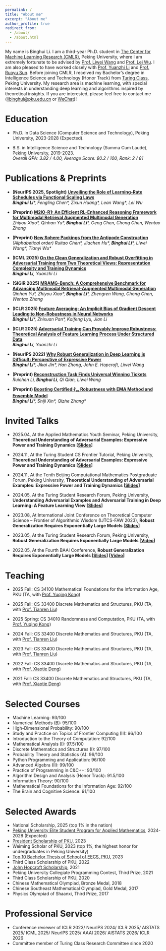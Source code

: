 ```yaml
---
permalink: /
title: "About me"
excerpt: "About me"
author_profile: true
redirect_from: 
  - /about/
  - /about.html
---
```


My name is Binghui Li. I am a third-year Ph.D. student in [The Center for Machine Learning Research (CMLR)](https://cmlr.pku.edu.cn/About/Introduction/index.htm), Peking University, where I am extremely fortunate to be advised by [Prof. Liwei Wang](http://www.liweiwang-pku.com/) and [Prof. Lei Wu](https://leiwu0.github.io/). I am also pleased to have worked closely with [Prof. Yuanzhi Li](https://mbzuai.ac.ae/study/faculty/yuanzhi-li/) and [Prof. Ruoyu Sun](https://ruoyus.github.io/). Before joining CMLR, I received my Bachelor’s degree in Intelligence Science and Technology (Honor Track) from [Turing Class](https://cfcs.pku.edu.cn/english/research/turing_program/introduction1/index.htm), Peking University. My research area is machine learning, with special interests in understanding deep learning and algorithms inspired by theoretical insights. 
If you are interested, please feel free to contact me (libinghui@pku.edu.cn or [WeChat](https://libinghui0000.github.io/WeChat.png))!

Education
=====
- Ph.D. in Data Science (Computer Science and Technology), Peking University, 2023-2028 (Expected).
  
- B.S. in Intelligence Science and Technology (Summa Cum Laude), Peking University, 2019-2023.
  <br/>
  _Overall GPA: 3.82 / 4.00, Average Score: 90.2 / 100, Rank: 2 / 81_

Publications & Preprints
=====
- **(NeurIPS 2025, Spotlight) [Unveiling the Role of Learning‑Rate Schedules via Functional Scaling Laws](https://arxiv.org/abs/2509.19189)**
  <br/>
  _**Binghui Li**\*, Fengling Chen\*, Zixun Huang\*, Lean Wang\*, Lei Wu_

- **(Preprint) [M2IO-R1: An Efficient RL-Enhanced Reasoning Framework for Multimodal Retrieval Augmented Multimodal Generation](https://arxiv.org/abs/2508.06328)**
  <br/>
  _Zhiyou Xiao\*, Qinhan Yu\*, **Binghui Li**\*, Geng Chen, Chong Chen, Wentao Zhang_

- **(Preprint) [New Sphere Packings from the Antipode Construction](https://arxiv.org/abs/2505.02394)**
  <br/>
  _(Alphabetical order) Ruitao Chen\*, Jiachen Hu\*, **Binghui Li**\*, Liwei Wang\*, Tianyi Wu\*_

- **(ICML 2025) [On the Clean Generalization and Robust Overfitting in Adversarial Training from Two Theoretical Views: Representation Complexity and Training Dynamics](https://arxiv.org/abs/2306.01271)**
  <br/>
  _**Binghui Li**, Yuanzhi Li_
  
- **(SIGIR 2025) [MRAMG-Bench: A Comprehensive Benchmark for Advancing Multimodal Retrieval-Augmented Multimodal Generation](https://arxiv.org/abs/2502.04176)**
  <br/>
  _Qinhan Yu\*, Zhiyou Xiao\*, **Binghui Li**\*, Zhengren Wang, Chong Chen, Wentao Zhang_

- **(ICLR 2025) [Feature Averaging: An Implicit Bias of Gradient Descent Leading to Non-Robustness in Neural Networks](https://arxiv.org/abs/2410.10322)**
  <br/>
  _**Binghui Li**\*, Zhixuan Pan\*, Kaifeng Lyu, Jian Li_

- **(ICLR 2025) [Adversarial Training Can Provably Improve Robustness: Theoretical Analysis of Feature Learning Process Under Structured Data](https://arxiv.org/abs/2410.08503)**
  <br/>
  _**Binghui Li**, Yuanzhi Li_

- **(NeurIPS 2022) [Why Robust Generalization in Deep Learning is Difficult: Perspective of Expressive Power](https://arxiv.org/abs/2205.13863)**
  <br/>
  _**Binghui Li**\*, Jikai Jin\*, Han Zhong, John E. Hopcroft, Liwei Wang_
  
- **(Preprint) [Reconstruction Task Finds Universal Winning Tickets](https://arxiv.org/abs/2202.11484)**
  <br/>
  _Ruichen Li, **Binghui Li**, Qi Qian, Liwei Wang_

- **(Preprint) [Boosting Certified ℓ<sub>∞</sub> Robustness with EMA Method and Ensemble Model](https://arxiv.org/abs/2107.00230)**
  <br/>
  _**Binghui Li**\*, Shiji Xin\*, Qizhe Zhang\*_

Invited Talks
=====
- 2025.04, At the Applied Mathematics Youth Seminar, Peking University, **Theoretical Understanding of Adversarial Examples: 
Expressive Power and Training Dynamics [[Slides](0402_Slides.pdf)]**

- 2024.11, At the Turing Student CS Frontier Tutorial, Peking University, **Theoretical Understanding of Adversarial Examples: 
Expressive Power and Training Dynamics [[Slides](CS_Frontier_Tutorial_Slides.pdf)]**
  
- 2024.11, At the Tenth Beijing Computational Mathematics Postgraduate Forum, Peking University, **Theoretical Understanding of Adversarial Examples: 
Expressive Power and Training Dynamics [[Slides](Math_Slides.pdf)]**

- 2024.05, At the Turing Student Research Forum, Peking University, **Understanding Adversarial Examples and Adversarial Training in Deep Learning: A Feature Learning View [[Slides](Adv_Training_Sildes.pdf)]**

- 2023.08, At International Joint Conference on Theoretical Computer Science – Frontier of Algorithmic Wisdom (IJTCS-FAW 2023), **Robust Generalization Requires Exponentially Large Models [[Slides](IJTCS_Slides.pdf)]**

- 2023.05, At the Turing Student Research Forum, Peking University, **Robust Generalization Requires Exponentially Large Models [[Video](https://www.bilibili.com/video/BV1mL411v7wx/?share_source=copy_web&vd_source=15ace44d20f0ecdd743e4865b78e402f)]**

- 2022.05, At the Fourth BAAI Conference, **Robust Generalization Requires Exponentially Large Models [[Slides](Robust_Generalization_Slides.pdf)] [[Video](https://www.bilibili.com/video/BV17B4y1Y7dP/?spm_id_from=333.337.search-card.all.click)]**

Teaching
=====
- 2025 Fall: CS 34100 Mathematical Foundations for the Information Age, PKU (TA, with [Prof. Yuqing Kong](https://cfcs.pku.edu.cn/yuqkong/))

- 2025 Fall: CS 33400 Discrete Mathematics and Structures, PKU (TA, with [Prof. Tianren Liu](https://liutianren.com/))

- 2025 Spring: CS 34010 Randomness and Computation, PKU (TA, with [Prof. Yuqing Kong](https://cfcs.pku.edu.cn/yuqkong/))

- 2024 Fall: CS 33400 Discrete Mathematics and Structures, PKU (TA, with [Prof. Tianren Liu](https://liutianren.com/))
  
- 2023 Fall: CS 33400 Discrete Mathematics and Structures, PKU (TA, with [Prof. Tianren Liu](https://liutianren.com/))
  
- 2022 Fall: CS 33400 Discrete Mathematics and Structures, PKU (TA, with [Prof. Xiaotie Deng](https://cfcs.pku.edu.cn/english/people/faculty/xiaotiedeng/index.htm))

- 2021 Fall: CS 33400 Discrete Mathematics and Structures, PKU (TA, with [Prof. Xiaotie Deng](https://cfcs.pku.edu.cn/english/people/faculty/xiaotiedeng/index.htm))

Selected Courses
======
- Machine Learning: 93/100
- Numerical Methods (B): 95/100
- High-Dimensional Probability: 90/100
- Study and Practice on Topics of Frontier Computing (II): 96/100
- Introduction to the Theory of Computation: 92/100
- Mathematical Analysis (I): 97.5/100
- Discrete Mathematics and Structures (I): 97/100
- Probability Theory and Statistics (A): 96/100
- Python Programming and Application: 96/100
- Advanced Algebra (II): 99/100
- Practice of Programming in C&C++: 93/100
- Algorithm Design and Analysis (Honor Track): 91.5/100
- Information Theory: 90/100
- Mathematical Foundations for the Information Age: 92/100
- The Brain and Cognitive Science: 91/100

Selected Awards
======
- National Scholarship, 2025 (top 1% in the nation)
- [Peking University Elite Student Program for Applied Mathematics](https://cmlr.pku.edu.cn/Graduate/ElitePhDProgram/index.htm), 2024-2028 (Expected)
- [President Scholarship of PKU](https://www.ds.pku.edu.cn/xwdt/935745.htm), 2023
- Weiming Scholar of PKU, 2023 (top 1%, the highest honor for undergraduates in Peking University)
- [Top 10 Bachelor Thesis of School of EECS, PKU](https://eecs.pku.edu.cn/info/1046/5671.htm), 2023
- Third Class Scholarship of PKU, 2022
- [John Hopcroft Scholarship](https://cfcs.pku.edu.cn/english/research/turing_program/john_hopcroft_foundation/index.htm), 2021
- Peking University Collegiate Programming Contest, Third Prize, 2021
- Third Class Scholarship of PKU, 2020
- Chinese Mathematical Olympiad, Bronze Medal, 2018
- Chinese Southeast Mathematical Olympiad, Gold Medal, 2017
- Physics Olympiad of Shaanxi, Third Prize, 2017

Professional Service
======
- Conference reviewer of ICLR 2023/ NeurIPS 2024/ ICLR 2025/ AISTATS 2025/ ICML 2025/ NeurIPS 2025/ AAAI 2026/ AISTATS 2026/ ICLR 2026
- Committee member of Turing Class Research Committee since 2020


